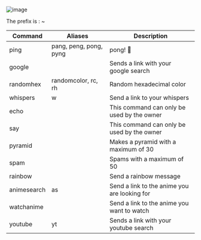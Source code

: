 #  
![image](https://user-images.githubusercontent.com/94239373/141654044-cad95f96-1953-42aa-8bf0-270efd632e47.png)


The prefix  is : ~

| Command  | Aliases | Description
| --- | --- | --- |
| ping | pang, peng, pong, pyng | pong! 🔔 |
| google | | Sends a link with your google search |
| randomhex | randomcolor, rc, rh | Random hexadecimal color |
| whispers | w | Send a link to your whispers |
| echo | | This command can only be used by the owner |
| say | | This command can only be used by the owner |
| pyramid | | Makes a pyramid with a maximum of 30 |
| spam | | Spams with a maximum of 50 |
| rainbow | | Send a rainbow message |
| animesearch | as | Send a link to the anime you are looking for |
| watchanime | | Send a link to the anime you want to watch |
| youtube | yt | Sends a link with your youtube search
